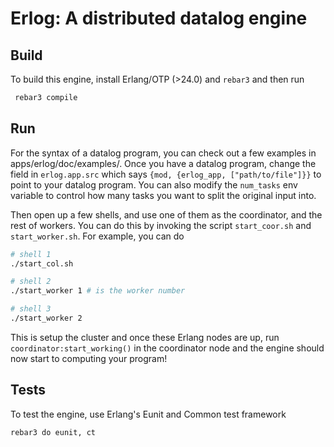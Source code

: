 # Erlog: A distributed datalog engine

## Build

To build this engine, install Erlang/OTP (>24.0) and `rebar3` and then run

```bash
 rebar3 compile
```

## Run

For the syntax of a datalog program, you can check out a few examples in apps/erlog/doc/examples/.
Once you have a datalog program, change the field in `erlog.app.src` which says
`{mod, {erlog_app, ["path/to/file"]}}` to point to your datalog program. You can
also modify the `num_tasks` env variable to control how many tasks you want to split
the original input into.

Then open up a few shells, and use one of them as the coordinator, and the rest of 
workers. You can do this by invoking the script `start_coor.sh` and `start_worker.sh`.
For example, you can do

```bash
# shell 1
./start_col.sh

# shell 2
./start_worker 1 # is the worker number

# shell 3
./start_worker 2

```

This is setup the cluster and once these Erlang nodes are up, run `coordinator:start_working()`
in the coordinator node and the engine should now start to computing your program!

## Tests

To test the engine, use Erlang's Eunit and Common test framework

```bash 
rebar3 do eunit, ct
```
